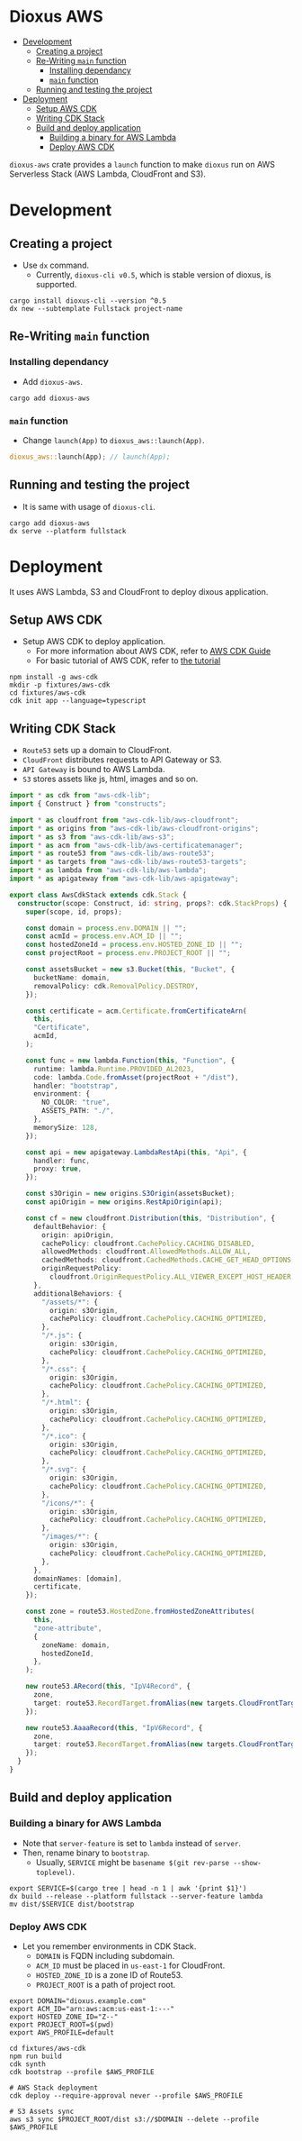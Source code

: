 # Dioxus AWS

- [Development](#org1151159)
  - [Creating a project](#org4a4e0bb)
  - [Re-Writing `main` function](#orgcd58878)
    - [Installing dependancy](#org850414d)
    - [`main` function](#org5e61e6c)
  - [Running and testing the project](#orgbb6d4af)
- [Deployment](#orgada4ed9)
  - [Setup AWS CDK](#org0f7dc9c)
  - [Writing CDK Stack](#org98abf74)
  - [Build and deploy application](#orgb164413)
    - [Building a binary for AWS Lambda](#org216cb45)
    - [Deploy AWS CDK](#org45f2978)

`dioxus-aws` crate provides a `launch` function to make `dioxus` run on AWS Serverless Stack (AWS Lambda, CloudFront and S3).


<a id="org1151159"></a>

# Development


<a id="org4a4e0bb"></a>

## Creating a project

-   Use `dx` command.
    -   Currently, `dioxus-cli v0.5`, which is stable version of dioxus, is supported.

```shell
cargo install dioxus-cli --version ^0.5
dx new --subtemplate Fullstack project-name
```


<a id="orgcd58878"></a>

## Re-Writing `main` function


<a id="org850414d"></a>

### Installing dependancy

-   Add `dioxus-aws`.

```shell
cargo add dioxus-aws
```


<a id="org5e61e6c"></a>

### `main` function

-   Change `launch(App)` to `dioxus_aws::launch(App)`.

```rust
dioxus_aws::launch(App); // launch(App);
```


<a id="orgbb6d4af"></a>

## Running and testing the project

-   It is same with usage of `dioxus-cli`.

```shell
cargo add dioxus-aws
dx serve --platform fullstack
```


<a id="orgada4ed9"></a>

# Deployment

It uses AWS Lambda, S3 and CloudFront to deploy dixous application.


<a id="org0f7dc9c"></a>

## Setup AWS CDK

-   Setup AWS CDK to deploy application.
    -   For more information about AWS CDK, refer to [AWS CDK Guide](https://docs.aws.amazon.com/cdk/v2/guide/getting_started.html)
    -   For basic tutorial of AWS CDK, refer to [the tutorial](https://docs.aws.amazon.com/cdk/v2/guide/hello_world.html)

```shell
npm install -g aws-cdk
mkdir -p fixtures/aws-cdk
cd fixtures/aws-cdk
cdk init app --language=typescript
```


<a id="org98abf74"></a>

## Writing CDK Stack

-   `Route53` sets up a domain to CloudFront.
-   `CloudFront` distributes requests to API Gateway or S3.
-   `API Gateway` is bound to AWS Lambda.
-   `S3` stores assets like js, html, images and so on.

```typescript
import * as cdk from "aws-cdk-lib";
import { Construct } from "constructs";

import * as cloudfront from "aws-cdk-lib/aws-cloudfront";
import * as origins from "aws-cdk-lib/aws-cloudfront-origins";
import * as s3 from "aws-cdk-lib/aws-s3";
import * as acm from "aws-cdk-lib/aws-certificatemanager";
import * as route53 from "aws-cdk-lib/aws-route53";
import * as targets from "aws-cdk-lib/aws-route53-targets";
import * as lambda from "aws-cdk-lib/aws-lambda";
import * as apigateway from "aws-cdk-lib/aws-apigateway";

export class AwsCdkStack extends cdk.Stack {
  constructor(scope: Construct, id: string, props?: cdk.StackProps) {
    super(scope, id, props);

    const domain = process.env.DOMAIN || "";
    const acmId = process.env.ACM_ID || "";
    const hostedZoneId = process.env.HOSTED_ZONE_ID || "";
    const projectRoot = process.env.PROJECT_ROOT || "";

    const assetsBucket = new s3.Bucket(this, "Bucket", {
      bucketName: domain,
      removalPolicy: cdk.RemovalPolicy.DESTROY,
    });

    const certificate = acm.Certificate.fromCertificateArn(
      this,
      "Certificate",
      acmId,
    );

    const func = new lambda.Function(this, "Function", {
      runtime: lambda.Runtime.PROVIDED_AL2023,
      code: lambda.Code.fromAsset(projectRoot + "/dist"),
      handler: "bootstrap",
      environment: {
        NO_COLOR: "true",
        ASSETS_PATH: "./",
      },
      memorySize: 128,
    });

    const api = new apigateway.LambdaRestApi(this, "Api", {
      handler: func,
      proxy: true,
    });

    const s3Origin = new origins.S3Origin(assetsBucket);
    const apiOrigin = new origins.RestApiOrigin(api);

    const cf = new cloudfront.Distribution(this, "Distribution", {
      defaultBehavior: {
        origin: apiOrigin,
        cachePolicy: cloudfront.CachePolicy.CACHING_DISABLED,
        allowedMethods: cloudfront.AllowedMethods.ALLOW_ALL,
        cachedMethods: cloudfront.CachedMethods.CACHE_GET_HEAD_OPTIONS,
        originRequestPolicy:
          cloudfront.OriginRequestPolicy.ALL_VIEWER_EXCEPT_HOST_HEADER,
      },
      additionalBehaviors: {
        "/assets/*": {
          origin: s3Origin,
          cachePolicy: cloudfront.CachePolicy.CACHING_OPTIMIZED,
        },
        "/*.js": {
          origin: s3Origin,
          cachePolicy: cloudfront.CachePolicy.CACHING_OPTIMIZED,
        },
        "/*.css": {
          origin: s3Origin,
          cachePolicy: cloudfront.CachePolicy.CACHING_OPTIMIZED,
        },
        "/*.html": {
          origin: s3Origin,
          cachePolicy: cloudfront.CachePolicy.CACHING_OPTIMIZED,
        },
        "/*.ico": {
          origin: s3Origin,
          cachePolicy: cloudfront.CachePolicy.CACHING_OPTIMIZED,
        },
        "/*.svg": {
          origin: s3Origin,
          cachePolicy: cloudfront.CachePolicy.CACHING_OPTIMIZED,
        },
        "/icons/*": {
          origin: s3Origin,
          cachePolicy: cloudfront.CachePolicy.CACHING_OPTIMIZED,
        },
        "/images/*": {
          origin: s3Origin,
          cachePolicy: cloudfront.CachePolicy.CACHING_OPTIMIZED,
        },
      },
      domainNames: [domain],
      certificate,
    });

    const zone = route53.HostedZone.fromHostedZoneAttributes(
      this,
      "zone-attribute",
      {
        zoneName: domain,
        hostedZoneId,
      },
    );

    new route53.ARecord(this, "IpV4Record", {
      zone,
      target: route53.RecordTarget.fromAlias(new targets.CloudFrontTarget(cf)),
    });

    new route53.AaaaRecord(this, "IpV6Record", {
      zone,
      target: route53.RecordTarget.fromAlias(new targets.CloudFrontTarget(cf)),
    });
  }
}
```


<a id="orgb164413"></a>

## Build and deploy application


<a id="org216cb45"></a>

### Building a binary for AWS Lambda

-   Note that `server-feature` is set to `lambda` instead of `server`.
-   Then, rename binary to `bootstrap`.
    -   Usually, `SERVICE` might be `basename $(git rev-parse --show-toplevel)`.

```shell
export SERVICE=$(cargo tree | head -n 1 | awk '{print $1}')
dx build --release --platform fullstack --server-feature lambda
mv dist/$SERVICE dist/bootstrap
```


<a id="org45f2978"></a>

### Deploy AWS CDK

-   Let you remember environments in CDK Stack.
    -   `DOMAIN` is FQDN including subdomain.
    -   `ACM_ID` must be placed in `us-east-1` for CloudFront.
    -   `HOSTED_ZONE_ID` is a zone ID of Route53.
    -   `PROJECT_ROOT` is a path of project root.

```shell
export DOMAIN="dioxus.example.com"
export ACM_ID="arn:aws:acm:us-east-1:---"
export HOSTED_ZONE_ID="Z--"
export PROJECT_ROOT=$(pwd)
export AWS_PROFILE=default

cd fixtures/aws-cdk
npm run build
cdk synth
cdk bootstrap --profile $AWS_PROFILE

# AWS Stack deployment
cdk deploy --require-approval never --profile $AWS_PROFILE

# S3 Assets sync
aws s3 sync $PROJECT_ROOT/dist s3://$DOMAIN --delete --profile $AWS_PROFILE
```
